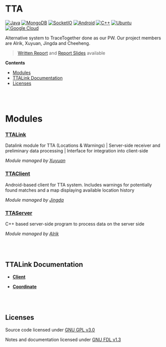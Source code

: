 # TTA
[![Java](https://img.shields.io/badge/Java-E87D25?style=flat-square&logo=java&logoColor=white)](https://www.java.com/en/)
[![MongoDB](https://img.shields.io/badge/MongoDB-3EA145?style=flat-square&logo=mongodb&logoColor=white)](https://www.mongodb.com)
[![SocketIO](https://img.shields.io/badge/SocketIO-87C23C?style=flat-square&logo=socketdotio&logoColor=white)](https://socket.io)
[![Android](https://img.shields.io/badge/Android-3DDC84?style=flat-square&logo=android&logoColor=white)](https://www.apple.com/sg/ios/ios-14)
[![C++](https://img.shields.io/badge/C++-00599C?style=flat-square&logo=cplusplus&logoColor=white)](https://en.wikipedia.org/wiki/C%2B%2B)
[![Ubuntu](https://img.shields.io/badge/Ubuntu-DE4815?style=flat-square&logo=ubuntu&logoColor=white)](https://ubuntu.com)
[![Google Cloud](https://img.shields.io/badge/Google_Cloud-D94830?style=flat-square&logo=googlecloud&logoColor=white)](https://cloud.google.com)


Alternative system to TraceTogether done as our PW. Our project members are Alrik, Xuyuan, Jingda and Cheeheng. 
> [Written Report](https://github.com/txuyuan/TTADocs/blob/main/Report.pdf) and [Report Slides](https://github.com/txuyuan/TTADocs/blob/main/Report%20Slides.pdf) available

**Contents**

* [Modules](#modules)
* [TTALink Documentation](#ttalink-documentation)
* [Licenses](#licenses)



<br></br>
# Modules

### [TTALink](https://github.com/txuyuan/TTALink)

Datalink module for TTA (Locations &amp; Warnings) | Server-side receiver and preliminary data processing | Interface for integration into client-side 

*Module managed by [Xuyuan](https://github.com/txuyuan)*


### [TTAClient](https://github.com/JDAED/TTAClient)

Android-based client for TTA system. Includes warnings for potentially found matches and a map displaying available location history

*Module managed by [Jingda](https://github.com/JDAED)*


### [TTAServer](https://github.com/AKEevee/TTAServer)

C++ based server-side program to process data on the server side

*Module managed by [Alrik](https://github.com/AKEevee)*



<br></br>
## TTALink Documentation
* **[Client](./Documentation/Client.md)**

* **[Coordinate](./Documentation/Coordinate.md)**



<br></br>
## Licenses
Source code licensed under [GNU GPL v3.0](./LICENSE)

Notes and documentation licensed under [GNU FDL v1.3](./LICENSE-Documents)
